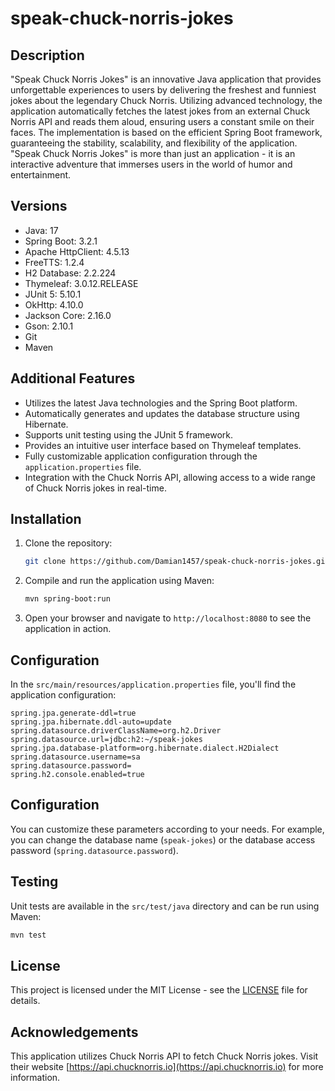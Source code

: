 # speak-chuck-norris-jokes

## Description

"Speak Chuck Norris Jokes" is an innovative Java application that provides unforgettable experiences to users by delivering the freshest and funniest jokes about the legendary Chuck Norris. Utilizing advanced technology, the application automatically fetches the latest jokes from an external Chuck Norris API and reads them aloud, ensuring users a constant smile on their faces. The implementation is based on the efficient Spring Boot framework, guaranteeing the stability, scalability, and flexibility of the application. "Speak Chuck Norris Jokes" is more than just an application - it is an interactive adventure that immerses users in the world of humor and entertainment.

## Versions

- Java: 17
- Spring Boot: 3.2.1
- Apache HttpClient: 4.5.13
- FreeTTS: 1.2.4
- H2 Database: 2.2.224
- Thymeleaf: 3.0.12.RELEASE
- JUnit 5: 5.10.1
- OkHttp: 4.10.0
- Jackson Core: 2.16.0
- Gson: 2.10.1
- Git
- Maven

## Additional Features

- Utilizes the latest Java technologies and the Spring Boot platform.
- Automatically generates and updates the database structure using Hibernate.
- Supports unit testing using the JUnit 5 framework.
- Provides an intuitive user interface based on Thymeleaf templates.
- Fully customizable application configuration through the `application.properties` file.
- Integration with the Chuck Norris API, allowing access to a wide range of Chuck Norris jokes in real-time.

## Installation

1. Clone the repository:

    ```bash
    git clone https://github.com/Damian1457/speak-chuck-norris-jokes.git
    ```

2. Compile and run the application using Maven:

    ```bash
    mvn spring-boot:run
    ```

3. Open your browser and navigate to `http://localhost:8080` to see the application in action.

## Configuration

In the `src/main/resources/application.properties` file, you'll find the application configuration:

```properties
spring.jpa.generate-ddl=true
spring.jpa.hibernate.ddl-auto=update
spring.datasource.driverClassName=org.h2.Driver
spring.datasource.url=jdbc:h2:~/speak-jokes
spring.jpa.database-platform=org.hibernate.dialect.H2Dialect
spring.datasource.username=sa
spring.datasource.password=
spring.h2.console.enabled=true
```

## Configuration

You can customize these parameters according to your needs. For example, you can change the database name (`speak-jokes`) or the database access password (`spring.datasource.password`).

## Testing

Unit tests are available in the `src/test/java` directory and can be run using Maven:

```bash
mvn test
```
## License

This project is licensed under the MIT License - see the [LICENSE](LICENSE) file for details.

## Acknowledgements

This application utilizes Chuck Norris API to fetch Chuck Norris jokes. Visit their website [https://api.chucknorris.io](https://api.chucknorris.io) for more information.